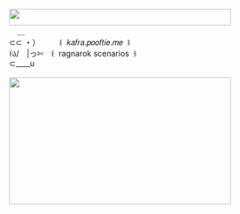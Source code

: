 <img width="400" height="30" src="https://middlepot.com/img/lacey.png">\
　＿\
⊂⊂ ・）　　　꒰ ‌ 𝑘𝑎𝑓𝑟𝑎.𝑝𝑜𝑜𝑓𝑡𝑖𝑒.𝑚𝑒 ‌ ꒱\
꒰ა/　|っ✄　꒰ ‌ ragnarok scenarios ‌ ꒱\
⊂____u\
  \
<img width="400" height="230" src="https://middlepot.com/img/nostalgia.jpg">
